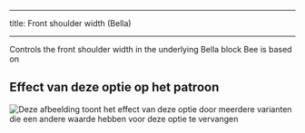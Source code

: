 ***

title: Front shoulder width (Bella)

***

Controls the front shoulder width in the underlying Bella block Bee is based on

## Effect van deze optie op het patroon

![Deze afbeelding toont het effect van deze optie door meerdere varianten die een andere waarde hebben voor deze optie te vervangen](bee_frontshoulderwidth_sample.svg "Effect van deze optie op het patroon")
